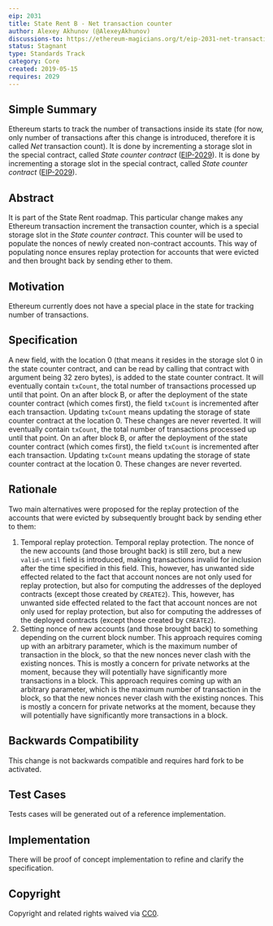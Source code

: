 ```yaml
---
eip: 2031
title: State Rent B - Net transaction counter
author: Alexey Akhunov (@AlexeyAkhunov)
discussions-to: https://ethereum-magicians.org/t/eip-2031-net-transaction-counter-change-b-from-state-rent-v3-proposal/3283
status: Stagnant
type: Standards Track
category: Core
created: 2019-05-15
requires: 2029
---
```


## Simple Summary
Ethereum starts to track the number of transactions inside its state (for now, only number of transactions after this change is introduced, therefore it is called *Net* transaction count). It is done by incrementing a storage slot in the special contract, called *State counter contract* ([EIP-2029](./eip-2029.md)). It is done by incrementing a storage slot in the special contract, called *State counter contract* ([EIP-2029](./eip-2029.md)).

## Abstract
It is part of the State Rent roadmap. This particular change makes any Ethereum transaction increment the transaction counter, which is a special storage slot in the *State counter contract*. This counter will be used to populate the nonces of newly created non-contract accounts. This way of populating nonce ensures replay protection for accounts that were evicted and then brought back by sending ether to them.

## Motivation
Ethereum currently does not have a special place in the state for tracking number of transactions.

## Specification
A new field, with the location 0 (that means it resides in the storage slot 0 in the state counter contract, and can be read by calling that contract with argument being 32 zero bytes), is added to the state counter contract. It will eventually contain `txCount`, the total number of transactions processed up until that point. On an after block B, or after the deployment of the state counter contract (which comes first), the field `txCount` is incremented after each transaction. Updating `txCount` means updating the storage of state counter contract at the location 0. These changes are never reverted. It will eventually contain `txCount`, the total number of transactions processed up until that point. On an after block B, or after the deployment of the state counter contract (which comes first), the field `txCount` is incremented after each transaction. Updating `txCount` means updating the storage of state counter contract at the location 0. These changes are never reverted.

## Rationale
Two main alternatives were proposed for the replay protection of the accounts that were evicted by subsequently brought back by sending ether to them:
1. Temporal replay protection. Temporal replay protection. The nonce of the new accounts (and those brought back) is still zero, but a new `valid-until` field is introduced, making transactions invalid for inclusion after the time specified in this field. This, however, has unwanted side effected related to the fact that account nonces are not only used for replay protection, but also for computing the addresses of the deployed contracts (except those created by `CREATE2`). This, however, has unwanted side effected related to the fact that account nonces are not only used for replay protection, but also for computing the addresses of the deployed contracts (except those created by `CREATE2`).
2. Setting nonce of new accounts (and those brought back) to something depending on the current block number. This approach requires coming up with an arbitrary parameter, which is the maximum number of transaction in the block, so that the new nonces never clash with the existing nonces. This is mostly a concern for private networks at the moment, because they will potentially have significantly more transactions in a block. This approach requires coming up with an arbitrary parameter, which is the maximum number of transaction in the block, so that the new nonces never clash with the existing nonces. This is mostly a concern for private networks at the moment, because they will potentially have significantly more transactions in a block.

## Backwards Compatibility
This change is not backwards compatible and requires hard fork to be activated.

## Test Cases
Tests cases will be generated out of a reference implementation.

## Implementation
There will be proof of concept implementation to refine and clarify the specification.

## Copyright
Copyright and related rights waived via [CC0](../LICENSE.md).

